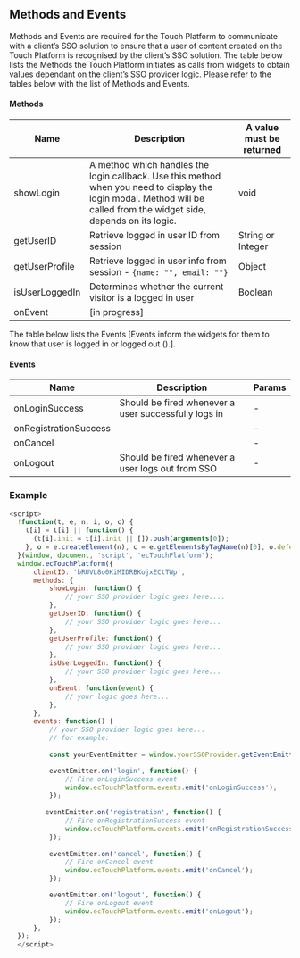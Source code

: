 ## Methods and Events ##

Methods and Events are required for the Touch Platform to communicate with a client’s SSO solution to ensure that a user of content created on the Touch Platform is recognised by the client’s SSO solution.
The table below lists the Methods the Touch Platform initiates as calls from widgets  to obtain values dependant on the client’s SSO provider logic.
Please refer to the tables below with the list of Methods and Events.

#### Methods ####

Name | Description | A value must be returned
------------ | ------------- | -------------
showLogin | A method which handles the login callback. Use this method when you need to display the login modal. Method will be called from the widget side, depends on its logic. | void
getUserID | Retrieve logged in user ID from session | String or Integer
getUserProfile | Retrieve logged in user info from session - ```{name: "", email: ""}``` | Object 
isUserLoggedIn | Determines whether the current visitor is a logged in user | Boolean
onEvent | [in progress] | 

The table below lists the Events [Events inform the widgets for them to know that user is logged in or logged out ().].

#### Events ####

Name | Description | Params
------------ | ------------- | -------------
onLoginSuccess | Should be fired whenever a user successfully logs in | -
onRegistrationSuccess | | -
onCancel | | -
onLogout | Should be fired whenever a user logs out from SSO | -

### Example ###

```javascript
<script>
  !function(t, e, n, i, o, c) {
    t[i] = t[i] || function() {
      (t[i].init = t[i].init || []).push(arguments[0]);
    }, o = e.createElement(n), c = e.getElementsByTagName(n)[0], o.defer = 1, o.async = 1, o.src = 'https://widgets.touch.global/sdk/index.js', c.parentNode.insertBefore(o, c);
  }(window, document, 'script', 'ecTouchPlatform');
  window.ecTouchPlatform({
      clientID: 'bRUVL8o0KiMIDRBKojxECtTWp',
      methods: {
          showLogin: function() {
              // your SSO provider logic goes here....
          },
          getUserID: function() {
              // your SSO provider logic goes here...
          },
          getUserProfile: function() {
              // your SSO provider logic goes here...
          },
          isUserLoggedIn: function() {
              // your SSO provider logic goes here...
          },
          onEvent: function(event) {
              // your logic goes here...
          },
      },
      events: function() {
          // your SSO provider logic goes here... 
          // for example:
          
          const yourEventEmitter = window.yourSSOProvider.getEventEmitter();

          eventEmitter.on('login', function() {
              // Fire onLoginSuccess event
              window.ecTouchPlatform.events.emit('onLoginSuccess');
          });
          
         eventEmitter.on('registration', function() {
              // Fire onRegistrationSuccess event
              window.ecTouchPlatform.events.emit('onRegistrationSuccess');
          });
          
          eventEmitter.on('cancel', function() {
              // Fire onCancel event
              window.ecTouchPlatform.events.emit('onCancel');
          });

          eventEmitter.on('logout', function() {
              // Fire onLogout event
              window.ecTouchPlatform.events.emit('onLogout');
          });
      },
  });
  </script>
```


